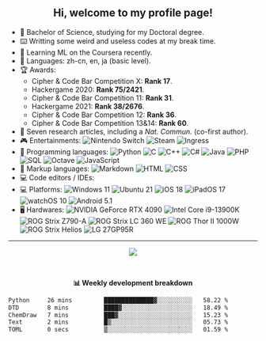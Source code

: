 <h2 align="center">Hi, welcome to my profile page!</h2>

<p align="left">
<ul>
    <li>🧪 Bachelor of Science, studying for my Doctoral degree.</li>
    <li>⌨️ Writting some weird and useless codes at my break time. </li>
    <li>📖 Learning ML on the Coursera recently.</li>
    <li>💬 Languages: zh-cn, en, ja (basic level).</li>
    <li>🏆 Awards: 
        <ul>
            <li>Cipher & Code Bar Competition X: <strong>Rank 17</strong>.</li>
            <li>Hackergame 2020: <strong>Rank 75/2421</strong>.</li>
            <li>Cipher & Code Bar Competition 11: <strong>Rank 31</strong>.</li>
            <li>Hackergame 2021: <strong>Rank 38/2676</strong>.</li>
            <li>Cipher & Code Bar Competition 12: <strong>Rank 36</strong>.</li>
            <li>Cipher & Code Bar Competition 13&14: <strong>Rank 60</strong>.</li>
        </ul>
    </li>
    <li>📄 Seven research articles, including a <i>Nat. Commun.</i> (co-first author).</li>
    <li>🎮 Entertainments:
        <img src="https://img.shields.io/badge/-Nintendo%20Switch-E60012?style=flat&logo=Nintendo-Switch&logoColor=white" alt="Nintendo Switch"/>
        <img src="https://img.shields.io/badge/-Steam-000000?style=flat&logo=Steam&logoColor=white" alt="Steam"/>
        <img src="https://img.shields.io/badge/-Ingress-00c5ff?style=flat&logo=Ingress&logoColor=white" alt="Ingress"/>
    </li>
    <li>📝 Programming languages:
        <img src="https://img.shields.io/badge/-Python-3776AB?style=flat&logo=Python&logoColor=white" alt="Python"/>
        <img src="https://img.shields.io/badge/-C-A8B9CC?style=flat&logo=C&logoColor=white" alt="C"/>
        <img src="https://img.shields.io/badge/-C++-00599C?style=flat&logo=C%2B%2B&logoColor=white" alt="C++"/>
        <img src="https://img.shields.io/badge/-C%23-239120?style=flat&logo=C-Sharp&logoColor=white" alt="C#"/>
        <img src="https://img.shields.io/badge/-Java-007396?style=flat&logo=Java&logoColor=white" alt="Java"/>
        <img src="https://img.shields.io/badge/-PHP-777BB4?style=flat&logo=PHP&logoColor=white" alt="PHP"/>
        <img src="https://img.shields.io/badge/-SQL-003B57?style=flat&logo=SQLite&logoColor=white" alt="SQL"/>
        <img src="https://img.shields.io/badge/-Octave-0790C0?style=flat&logo=Octave&logoColor=white" alt="Octave"/>
        <img src="https://img.shields.io/badge/-JavaScript-F7DF1E?style=flat&logo=JavaScript&logoColor=white" alt="JavaScript"/>
    </li>
    <li>📝 Markup languages:
        <img src="https://img.shields.io/badge/-Markdown-000000?style=flat&logo=Markdown&logoColor=white" alt="Markdown"/>
        <img src="https://img.shields.io/badge/-HTML-E34F26?style=flat&logo=HTML5&logoColor=white" alt="HTML"/>
        <img src="https://img.shields.io/badge/-CSS-663399?style=flat&logo=CSS&logoColor=white" alt="CSS"/>
    </li>
    <li>💻 Code editors / IDEs:
        <img src="https://img.shields.io/badge/-Visual%20Studio%20Code-007ACC?style=flat&logo=Visual-Studio-Code&logoColor=white" alt=""/>
        <img src="https://img.shields.io/badge/-Visual%20Studio-5C2D91?style=flat&logo=Visual-Studio&logoColor=white" alt=""/>
        <img src="https://img.shields.io/badge/-Eclipse-2C2255?style=flat&logo=Eclipse-IDE&logoColor=white" alt=""/>
        <img src="https://img.shields.io/badge/-PyCharm-000000?style=flat&logo=PyCharm&logoColor=white" alt=""/>
        <img src="https://img.shields.io/badge/-Octave%20(CLI)-0790C0?style=flat&logo=Octave&logoColor=white" alt=""/>
    </li>
    <li>💻 Platforms:
        <img src="https://img.shields.io/badge/-Windows%2011-0078D6?style=flat&logo=Windows&logoColor=white" alt="Windows 11"/>
        <img src="https://img.shields.io/badge/-Ubuntu%2021-E95420?style=flat&logo=Ubuntu&logoColor=white" alt="Ubuntu 21"/>
        <img src="https://img.shields.io/badge/-iOS%2018-999999?style=flat&logo=Apple&logoColor=white" alt="iOS 18"/>
        <img src="https://img.shields.io/badge/-iPadOS%2017-999999?style=flat&logo=Apple&logoColor=white" alt="iPadOS 17"/>
        <img src="https://img.shields.io/badge/-watchOS%2010-999999?style=flat&logo=Apple&logoColor=white" alt="watchOS 10"/>
        <img src="https://img.shields.io/badge/-Android%205.1-3DDC84?style=flat&logo=Android&logoColor=white" alt="Android 5.1"/>
    </li>
    <li>🖥️ Hardwares:
        <img src="https://img.shields.io/badge/-NVIDIA%20GeForce%20RTX%204090-76B900?style=flat&logo=NVIDIA&logoColor=white" alt="NVIDIA GeForce RTX 4090"/>
        <img src="https://img.shields.io/badge/-Intel%20Core%20i9%2d%2d13900K-0071C5?style=flat&logo=Intel&logoColor=white" alt="Intel Core i9-13900K"/>
        <img src="https://img.shields.io/badge/-ROG%20Strix%20Z790%2d%2dA-FF0029?style=flat&logo=republicofgamers&logoColor=white" alt="ROG Strix Z790-A"/>
        <img src="https://img.shields.io/badge/-ROG%20Strix%20LC%20360%20WE-FF0029?style=flat&logo=republicofgamers&logoColor=white" alt="ROG Strix LC 360 WE"/>
        <img src="https://img.shields.io/badge/-ROG%20Thor%20II%201000W-FF0029?style=flat&logo=republicofgamers&logoColor=white" alt="ROG Thor II 1000W"/>
        <img src="https://img.shields.io/badge/-ROG%20Strix%20Helios-FF0029?style=flat&logo=republicofgamers&logoColor=white" alt="ROG Strix Helios"/>
        <img src="https://img.shields.io/badge/-LG%2027GP95R-A50034?style=flat&logo=LG&logoColor=white" alt="LG 27GP95R"/>
    </li>
</ul>
</p>

<hr />

<p align="center">
    <img src="https://github-readme-stats.vercel.app/api?username=MetLee&show_icons=true">
</p>
<br />

<p align="center"><b>📊 Weekly development breakdown</b></p>

<!--START_SECTION:waka-->

```txt
Python     26 mins         ██████████████▓░░░░░░░░░░   58.22 %
DTD        8 mins          ████▓░░░░░░░░░░░░░░░░░░░░   18.49 %
ChemDraw   7 mins          ███▓░░░░░░░░░░░░░░░░░░░░░   15.23 %
Text       2 mins          █▒░░░░░░░░░░░░░░░░░░░░░░░   05.73 %
TOML       0 secs          ▒░░░░░░░░░░░░░░░░░░░░░░░░   01.59 %
```

<!--END_SECTION:waka-->

<!--
    Acknowledgement:
        https://github.com/NachtgeistW/NachtgeistW
        https://github.com/matchai/waka-box
        https://github.com/athul/waka-readme
        https://github.com/anuraghazra/github-readme-stats
-->
